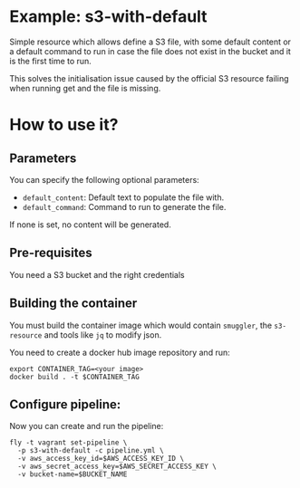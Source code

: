 # Example: s3-with-default

Simple resource which allows define a S3 file, with some default
content or a default command to run in case the file does not exist
in the bucket and it is the first time to run.

This solves the initialisation issue caused by the official S3 resource
failing when running get and the file is missing.

# How to use it?

## Parameters

You can specify the following optional parameters:

 * `default_content`: Default text to populate the file with.
 * `default_command`: Command to run to generate the file.

If none is set, no content will be generated.

## Pre-requisites

You need a S3 bucket and the right credentials

## Building the container

You must build the container image which would contain `smuggler`,
the `s3-resource` and tools like `jq` to modify json.

You need to create a docker hub image repository and run:
```
export CONTAINER_TAG=<your image>
docker build . -t $CONTAINER_TAG
```

## Configure pipeline:

Now you can create and run the pipeline:

```
fly -t vagrant set-pipeline \
  -p s3-with-default -c pipeline.yml \
  -v aws_access_key_id=$AWS_ACCESS_KEY_ID \
  -v aws_secret_access_key=$AWS_SECRET_ACCESS_KEY \
  -v bucket-name=$BUCKET_NAME
```
